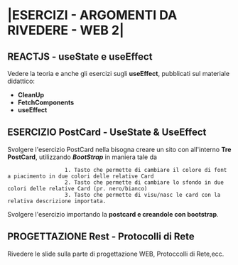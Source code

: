 # |ESERCIZI - ARGOMENTI DA RIVEDERE - WEB 2|

## REACTJS - useState e useEffect

Vedere la teoria e anche gli esercizi sugli **useEffect**, pubblicati sul materiale didattico:


- **CleanUp**
- **FetchComponents**
- **useEffect** 


## ESERCIZIO PostCard - UseState & UseEffect

Svolgere l'esercizio PostCard nella bisogna creare un sito con all'interno **Tre PostCard**, utilizzando ***BootStrap*** in maniera tale da

                     
                      1. Tasto che permette di cambiare il colore di font a piacimento in due colori delle relative Card
                      2. Tasto che permette di cambiare lo sfondo in due colori delle relative Card (pr. nero/bianco)
                      3. Tasto che permette di visu/nasc le card con la relativa descrizione importata.

Svolgere l'esercizio importando la **postcard e creandole con bootstrap**.


## PROGETTAZIONE Rest - Protocolli di Rete

Rivedere le slide sulla parte di progettazione WEB, Protoccolli di Rete,ecc.

